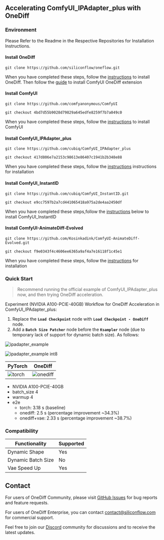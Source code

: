 ## Accelerating ComfyUI_IPAdapter_plus with OneDiff
### Environment
Please Refer to the Readme in the Respective Repositories for Installation Instructions.
#### Install OneDiff
```
git clone https://github.com/siliconflow/oneflow.git
```
When you have completed these steps, follow the [instructions](https://github.com/siliconflow/onediff/blob/0819aa41c8a910add96400265f3165f9d8d3634c/README.md?plain=1#L169) to install OneDiff.
Then follow the [guide](https://github.com/siliconflow/onediff/blob/0819aa41c8a910add96400265f3165f9d8d3634c/onediff_comfy_nodes/README.md?plain=1#L86) to install ComfyUI OneDiff extension

#### Install ComfyUI

```
git clone https://github.com/comfyanonymous/ComfyUI

git checkout 4bd7d55b9028d79829a645edfe8259f7b7a049c0
```
When you have completed these steps, follow the [instructions](https://github.com/comfyanonymous/ComfyUI/blob/58f8388020ba6ab5a913beb742a6312914d640b2/README.md?plain=1#L111) to install ComfyUI

#### Install ComfyUI_IPAdapter_plus

```
git clone https://github.com/cubiq/ComfyUI_IPAdapter_plus

git checkout 417d806e7a2153c98613e86407c1941b2b348e88
```
When you have completed these steps, follow the [instructions](https://github.com/cubiq/ComfyUI_IPAdapter_plus/blob/20125bf9394b1bc98ef3228277a31a3a52c72fc2/README.md?plain=1#L71) instructions for installation

#### Install ComfyUI_InstantID

```
git clone https://github.com/cubiq/ComfyUI_InstantID.git

git checkout e9cc7597b2a7cd441065418a975a2de4aa2450df
```
When you have completed these steps,follow the [instructions](https://github.com/cubiq/ComfyUI_InstantID/blob/d8c70a0cd8ce0d4d62e78653674320c9c3084ec1/README.md?plain=1#L51) below to install ComfyUI_InstantID

#### Install ComfyUI-AnimateDiff-Evolved

```
git clone https://github.com/Kosinkadink/ComfyUI-AnimateDiff-Evolved.git

git checkout f9e0343f4c4606ee6365a9af4a7e16118f1c45e1
```
When you have completed these steps, follow the [instructions](https://github.com/Kosinkadink/ComfyUI-AnimateDiff-Evolved/blob/07f1736813ba3e7ab93a8adf757448098d4b8783/README.md?plain=1#L25)  for installation

### Quick Start

> Recommend running the official example of ComfyUI_IPAdapter_plus now, and then trying OneDiff acceleration. 

Experiment (NVIDIA A100-PCIE-40GB) Workflow for OneDiff Acceleration in ComfyUI_IPAdapter_plus:

1. Replace the **`Load Checkpoint`** node with **`Load Checkpoint - OneDiff`** node. 
2. Add a **`Batch Size Patcher`** node before the **`Ksampler`** node (due to temporary lack of support for dynamic batch size).
As follows:

![ipadapter_example](https://github.com/siliconflow/oneflow/assets/117806079/61343399-7c1f-4698-bdc8-9cee4928e0a3)

![ipadapter_example int8](https://github.com/siliconflow/oneflow/assets/117806079/45e421f6-2941-4379-b6d3-82adc04336fd)

 | PyTorch                                                                                                | OneDiff                                                                                                  |
 | ------------------------------------------------------------------------------------------------------ | -------------------------------------------------------------------------------------------------------- |
 | ![torch](https://github.com/siliconflow/oneflow/assets/117806079/ea4ec12d-abb5-4e9e-a60b-fb306b14473d) | ![onediff](https://github.com/siliconflow/oneflow/assets/117806079/773f80b3-b3e3-45fc-9553-49e4983357ec) |

- NVIDIA A100-PCIE-40GB 
- batch_size 4
- warmup 4
- e2e
  - torch: 3.18 s (baseline)
  - onediff: 2.5 s (percentage improvement ~34.3%)
  - onediff+vae: 2.33 s (percentage improvement ~38.7%) 


### Compatibility

| Functionality      | Supported |
| ------------------ | --------- |
| Dynamic Shape      | Yes       |
| Dynamic Batch Size | No        |
| Vae Speed Up       | Yes       |

## Contact

For users of OneDiff Community, please visit [GitHub Issues](https://github.com/siliconflow/onediff/issues) for bug reports and feature requests.

For users of OneDiff Enterprise, you can contact contact@siliconflow.com for commercial support.

Feel free to join our [Discord](https://discord.gg/RKJTjZMcPQ) community for discussions and to receive the latest updates.
